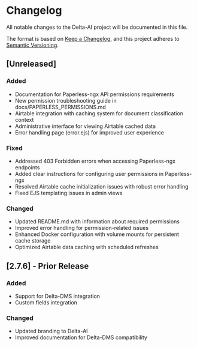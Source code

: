 # Changelog

All notable changes to the Delta-AI project will be documented in this file.

The format is based on [Keep a Changelog](https://keepachangelog.com/en/1.0.0/),
and this project adheres to [Semantic Versioning](https://semver.org/spec/v2.0.0.html).

## [Unreleased]

### Added
- Documentation for Paperless-ngx API permissions requirements
- New permission troubleshooting guide in docs/PAPERLESS_PERMISSIONS.md
- Airtable integration with caching system for document classification context
- Administrative interface for viewing Airtable cached data
- Error handling page (error.ejs) for improved user experience

### Fixed
- Addressed 403 Forbidden errors when accessing Paperless-ngx endpoints
- Added clear instructions for configuring user permissions in Paperless-ngx
- Resolved Airtable cache initialization issues with robust error handling
- Fixed EJS templating issues in admin views

### Changed
- Updated README.md with information about required permissions
- Improved error handling for permission-related issues
- Enhanced Docker configuration with volume mounts for persistent cache storage
- Optimized Airtable data caching with scheduled refreshes

## [2.7.6] - Prior Release

### Added
- Support for Delta-DMS integration
- Custom fields integration

### Changed
- Updated branding to Delta-AI
- Improved documentation for Delta-DMS compatibility